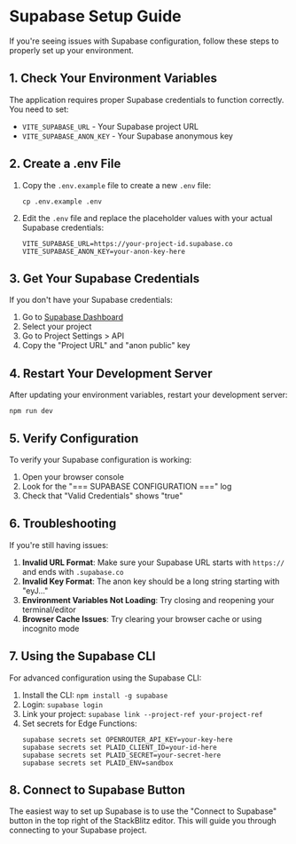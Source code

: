 # Supabase Setup Guide

If you're seeing issues with Supabase configuration, follow these steps to properly set up your environment.

## 1. Check Your Environment Variables

The application requires proper Supabase credentials to function correctly. You need to set:

- `VITE_SUPABASE_URL` - Your Supabase project URL
- `VITE_SUPABASE_ANON_KEY` - Your Supabase anonymous key

## 2. Create a .env File

1. Copy the `.env.example` file to create a new `.env` file:
   ```
   cp .env.example .env
   ```

2. Edit the `.env` file and replace the placeholder values with your actual Supabase credentials:
   ```
   VITE_SUPABASE_URL=https://your-project-id.supabase.co
   VITE_SUPABASE_ANON_KEY=your-anon-key-here
   ```

## 3. Get Your Supabase Credentials

If you don't have your Supabase credentials:

1. Go to [Supabase Dashboard](https://app.supabase.io/)
2. Select your project
3. Go to Project Settings > API
4. Copy the "Project URL" and "anon public" key

## 4. Restart Your Development Server

After updating your environment variables, restart your development server:

```
npm run dev
```

## 5. Verify Configuration

To verify your Supabase configuration is working:

1. Open your browser console
2. Look for the "=== SUPABASE CONFIGURATION ===" log
3. Check that "Valid Credentials" shows "true"

## 6. Troubleshooting

If you're still having issues:

1. **Invalid URL Format**: Make sure your Supabase URL starts with `https://` and ends with `.supabase.co`
2. **Invalid Key Format**: The anon key should be a long string starting with "eyJ..."
3. **Environment Variables Not Loading**: Try closing and reopening your terminal/editor
4. **Browser Cache Issues**: Try clearing your browser cache or using incognito mode

## 7. Using the Supabase CLI

For advanced configuration using the Supabase CLI:

1. Install the CLI: `npm install -g supabase`
2. Login: `supabase login`
3. Link your project: `supabase link --project-ref your-project-ref`
4. Set secrets for Edge Functions:
   ```
   supabase secrets set OPENROUTER_API_KEY=your-key-here
   supabase secrets set PLAID_CLIENT_ID=your-id-here
   supabase secrets set PLAID_SECRET=your-secret-here
   supabase secrets set PLAID_ENV=sandbox
   ```

## 8. Connect to Supabase Button

The easiest way to set up Supabase is to use the "Connect to Supabase" button in the top right of the StackBlitz editor. This will guide you through connecting to your Supabase project.